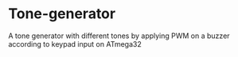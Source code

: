 # Tone-generator
A tone generator with different tones by applying PWM on a buzzer according to keypad input on ATmega32
